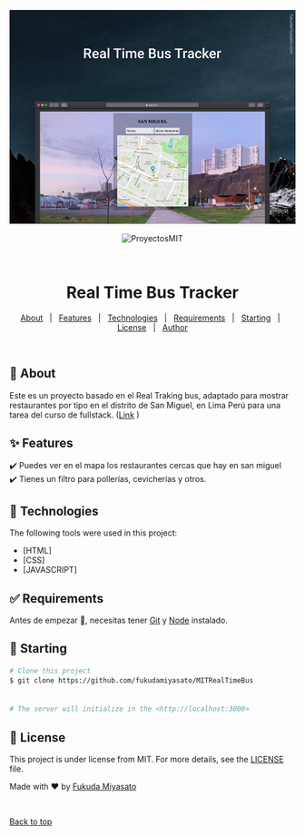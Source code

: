 ![Screenshot](portada.png)

<div align="center" id="top"> 
  <img src="./.github/app.gif" alt="ProyectosMIT" />

  &#xa0;

  <!-- <a href="https://proyectosmit.netlify.app">Demo</a> -->
</div>

<h1 align="center">Real Time Bus Tracker</h1>

<p align="center">
  <!-- <img alt="Github top language" src="https://img.shields.io/github/languages/top/fukudamiyasato/proyectosmit?color=56BEB8"> -->

  <!-- <img alt="Github language count" src="https://img.shields.io/github/languages/count/fukudamiyasato/proyectosmit?color=56BEB8"> -->

  <!-- <img alt="Repository size" src="https://img.shields.io/github/repo-size/fukudamiyasato/proyectosmit?color=56BEB8"> -->

  <!-- <img alt="License" src="https://img.shields.io/github/license/fukudamiyasato/proyectosmit?color=56BEB8"> -->

</p>

<!-- Status -->

<!-- <h4 align="center"> 
	🚀 Traqueo de ubicaciones para los diferentes servicios que tiene un distrito.
</h4> 

<hr> -->

<p align="center">
  <a href="#dart-about">About</a> &#xa0; | &#xa0; 
  <a href="#sparkles-features">Features</a> &#xa0; | &#xa0;
  <a href="#rocket-technologies">Technologies</a> &#xa0; | &#xa0;
  <a href="#white_check_mark-requirements">Requirements</a> &#xa0; | &#xa0;
  <a href="#checkered_flag-starting">Starting</a> &#xa0; | &#xa0;
  <a href="#memo-license">License</a> &#xa0; | &#xa0;
  <a href="https://github.com/fukudamiyasato" target="_blank">Author</a>
</p>

<br>

## :dart: About ##

Este es un proyecto basado en el Real Traking bus, adaptado para mostrar restaurantes por tipo en el distrito de San Miguel, en Lima Perú para una tarea del curso de fullstack. (<a href="https://fukudamiyasato.github.io/MITRealTimeBus" target="_blank">Link</a> ) 

## :sparkles: Features ##

:heavy_check_mark: Puedes ver en el mapa los restaurantes cercas que hay en san miguel\
:heavy_check_mark: Tienes un filtro para pollerías, cevicherías y otros.

## :rocket: Technologies ##

The following tools were used in this project:

- [HTML]
- [CSS]
- [JAVASCRIPT]

## :white_check_mark: Requirements ##


Antes de empezar :checkered_flag:, necesitas tener [Git](https://git-scm.com) y [Node](https://nodejs.org/en/) instalado.


## :checkered_flag: Starting ##

```bash
# Clone this project
$ git clone https://github.com/fukudamiyasato/MITRealTimeBus


# The server will initialize in the <http://localhost:3000>
```

## :memo: License ##

This project is under license from MIT. For more details, see the [LICENSE](LICENSE.md) file.


Made with :heart: by <a href="https://github.com/fukudamiyasato" target="_blank">Fukuda Miyasato</a>

&#xa0;

<a href="#top">Back to top</a>
